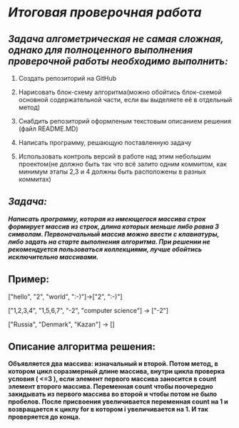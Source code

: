 # _**Итоговая проверочная работа**_
## _**Задача алгометрическая не самая сложная, однако для полноценного выполнения проверочной работы необходимо выполнить:**_

1. Создать репозиторий на GitHub

2. Нарисовать блок-схему алгоритма(можно обойтись блок-схемой основной содержательной части, если вы выделяете её в отдельный метод)

3. Снабдить репозиторий оформленым текстовым описанием решения (файл README.MD)

4. Написать программу, решающую поставленную задачу

5. Использовать контроль версий в работе над этим небольшим проектом(не должно быть так что всё залито одним коммитом, как минимум этапы 2,3 и 4 должны быть расположены в разных коммитах)

## _**Задача:**_
_**Написать программу, которая из имеющегося массива строк формирует массив из строк, длина которых меньше либо ровна 3 символам. Первоначальный массив можно ввести с клавиатуры, либо задать на старте выполнения алгоритма. При решении не рекомендуется пользоваться коллекциями, лучше обойтись исключительно массивами.**_

## Пример:
["hello", "2", "world", ":-)"]->["2", ":-)"]

["1,2,3,4", "1,5,6,7", "-2", "computer science"] -> ["-2"]

["Russia", "Denmark", "Kazan"] -> []

## **Описание алгоритма решения:**
 **Объявляется два массива: изначальный и вторoй. Потом метод, в котором цикл соразмерный длине массива, внутри цикла проверка условия ( <=3 ), если  элемент первого массива заносится в count элемент второго массива. Переменная count чтобы поочередно закидывать из первого массива во второй и чтобы потом не было пробелов. После присвоения увеличивается переменная count на 1 и возвращается к циклу for в котором i увеличивается на 1. И так проверяется до конца.**

